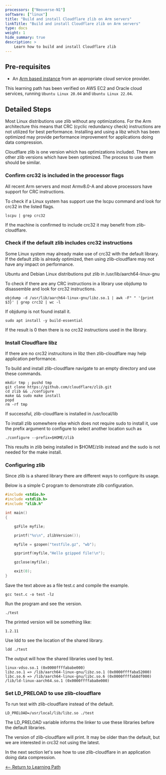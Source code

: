 ```yaml
---
processors: ["Neoverse-N1"]
software: ["linux"]
title: "Build and install Cloudflare zlib on Arm servers" 
linkTitle: "Build and install Cloudflare zlib on Arm servers" 
type: docs
weight: 1
hide_summary: true
description: >
    Learn how to build and install Cloudflare zlib 
---
```


## Pre-requisites

* An [Arm based instance](/cloud/platforms) from an appropriate cloud service provider.

This learning path has been verified on AWS EC2 and Oracle cloud services, running `Ubuntu Linux 20.04` and `Ubuntu Linux 22.04`.

## Detailed Steps

Most Linux distributions use zlib without any optimizations. For the Arm architecture this means that CRC (cyclic redundancy check) instructions are not utilized for best performance. Installing and using a libz which has been optimized may provide performance improvement for applications doing data compression. 

Cloudflare zlib is one version which has optimizations included. There are other zlib versions which have been optimized. The process to use them should be similar.

### Confirm crc32 is included in the processor flags

All recent Arm servers and most Armv8.0-A and above processors have support for CRC instructions. 

To check if a Linux system has support use the lscpu command and look for crc32 in the listed flags.
```console
lscpu | grep crc32
```

If the machine is confirmed to include crc32 it may benefit from zlib-cloudflare. 

### Check if the default zlib includes crc32 instructions

Some Linux system may already make use of crc32 with the default library. If the default zlib is already optimized, then using zlib-cloudflare may not have any impact on performance. 

Ubuntu and Debian Linux distributions put zlib in /usr/lib/aarch64-linux-gnu

To check if there are any CRC instructions in a library use objdump to disassemble and look for crc32 instructions. 

```console
objdump -d /usr/lib/aarch64-linux-gnu/libz.so.1 | awk -F" " '{print $3}' | grep crc32 | wc -l
```

If objdump is not found install it. 

```console
sudo apt install -y build-essential
```

If the result is 0 then there is no crc32 instructions used in the library. 

### Install Cloudflare libz

If there are no crc32 instrucitons in libz then zlib-cloudflare may help application performance. 

To build and install zlib-cloudflare navigate to an empty directory and use these commands.

```console
mkdir tmp ; pushd tmp
git clone https://github.com/cloudflare/zlib.git
cd zlib && ./configure 
make && sudo make install
popd
rm -rf tmp
```

If successful, zlib-cloudflare is installed in /usr/local/lib

To install zlib somewhere else which does not require sudo to install it, use the prefix argument to configure to select another location such as 
```console
./configure --prefix=$HOME/zlib
```
This results in zlib being installed in $HOME/zlib instead and the sudo is not needed for the make install.

### Configuring zlib

Since zlib is a shared library there are different ways to configure its usage. 

Below is a simple C program to demonstrate zlib configuration.

```C
#include <stdio.h>
#include <stdlib.h>
#include "zlib.h"

int main()
{

    gzFile myfile;

    printf("%s\n", zlibVersion());

    myfile = gzopen("testfile.gz", "wb");

    gzprintf(myfile,"Hello gzipped file!\n");

    gzclose(myfile);

    exit(0);
}
```

Save the text above as a file test.c and compile the example.

```console
gcc test.c -o test -lz
```

Run the program and see the version.

```console
./test
```

The printed version will be something like:
```console
1.2.11
```

Use ldd to see the location of the shared library.
```console
ldd ./test
```

The output will how the shared libraries used by test.
```console
linux-vdso.so.1 (0x0000ffffababe000)
libz.so.1 => /lib/aarch64-linux-gnu/libz.so.1 (0x0000ffffaba52000)
libc.so.6 => /lib/aarch64-linux-gnu/libc.so.6 (0x0000ffffab8df000)
/lib/ld-linux-aarch64.so.1 (0x0000ffffaba8e000)
```

### Set LD_PRELOAD to use zlib-cloudflare

To run test with zlib-cloudflare instead of the default.

```console
LD_PRELOAD=/usr/local/lib/libz.so ./test
```

The LD_PRELOAD variable informs the linker to use these libraries before the default libraries. 

The version of zlib-cloudflare will print. It may be older than the default, but we are interested in crc32 not using the latest.

In the next section let's see how to use zlib-cloudflare in an application doing data compression. 

[<-- Return to Learning Path](/cloud/zlib/#sections)
